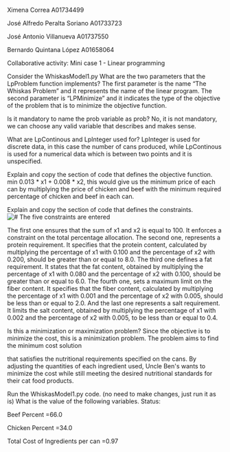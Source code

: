 Ximena Correa A01734499

José Alfredo Peralta Soriano A01733723

José Antonio Villanueva A01737550

Bernardo Quintana López A01658064

Collaborative activity: Mini case 1 - Linear programming

Consider the WhiskasModel1.py
What are the two parameters that the LpProblem function implements? 
The first parameter is the name “The Whiskas Problem” and it represents the name of the linear program. The second parameter is “LPMinimize” and it indicates the type of the objective of the problem that is to minimize the objective function. 

Is it mandatory to name the prob variable as prob?
 No, it is not mandatory, we can choose any valid variable that describes and makes sense. 
 
What are LpContinous and LpInteger used for?
LpInteger is used for discrete data, in this case the number of cans produced, while LpContinous is used for a numerical data which is between two points and it is unspecified.

Explain and copy the section of code that defines the objective function.
min 0.013 * x1 + 0.008 * x2, this would give us the minimum price of each can by multiplying the price of chicken and beef with the minimum required  percentage of chicken and beef in each can.

Explain and copy the section of code that defines the constraints.
![# The five constraints are entered](https://github.com/josvillanueva/Extrapoints/assets/133794349/7bad8e24-95b7-4ea6-b2f3-319a0091f07b)


The first one ensures that the sum of x1 and x2 is equal to 100. It enforces a constraint on the total percentage allocation. The second one, represents a protein requirement. It specifies that the protein content, calculated by multiplying the percentage of x1 with 0.100 and the percentage of x2 with 0.200, should be greater than or equal to 8.0. The third one defines a fat requirement. It states that the fat content, obtained by multiplying the percentage of x1 with 0.080 and the percentage of x2 with 0.100, should be greater than or equal to 6.0. The fourth one, sets a maximum limit on the fiber content. It specifies that the fiber content, calculated by multiplying the percentage of x1 with 0.001 and the percentage of x2 with 0.005, should be less than or equal to 2.0. And the last one represents a salt requirement. It limits the salt content, obtained by multiplying the percentage of x1 with 0.002 and the percentage of x2 with 0.005, to be less than or equal to 0.4.

 
Is this a minimization or maximization problem?
Since the objective is to minimize the cost, this is a minimization problem. The problem aims to find the minimum cost solution 

 that satisfies the nutritional requirements specified on the cans. By adjusting the quantities of each ingredient used, Uncle Ben's wants to minimize the cost while still meeting the desired nutritional standards for their cat food products.

Run the WhiskasModel1.py code. (no need to make changes, just run it as is) What is the value of the following variables. 
Status: 

Beef Percent =66.0

 Chicken Percent =34.0
 
Total Cost of Ingredients per can =0.97


